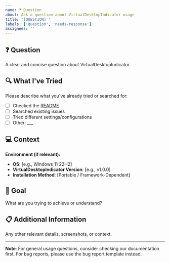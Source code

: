 ```yaml
---
name: ❓ Question
about: Ask a question about VirtualDesktopIndicator usage
title: '[QUESTION] '
labels: ['question', 'needs-response']
assignees: ''
---
```


## ❓ Question
A clear and concise question about VirtualDesktopIndicator.

## 🔍 What I've Tried
Please describe what you've already tried or searched for:
- [ ] Checked the [README](../README.md)
- [ ] Searched existing issues
- [ ] Tried different settings/configurations
- [ ] Other: ___

## 💻 Context
**Environment (if relevant):**
- **OS**: [e.g., Windows 11 22H2]
- **VirtualDesktopIndicator Version**: [e.g., v1.0.0]
- **Installation Method**: [Portable / Framework-Dependent]

## 🎯 Goal
What are you trying to achieve or understand?

## 📋 Additional Information
Any other relevant details, screenshots, or context.

---

**Note**: For general usage questions, consider checking our documentation first. For bug reports, please use the bug report template instead.